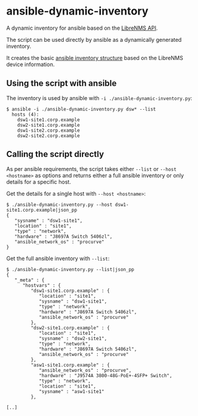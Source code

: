# ansible-dynamic-inventory

A dynamic inventory for ansible based on the [LibreNMS API](https://docs.librenms.org/API/Devices/).

The script can be used directly by ansible as a dynamically generated inventory.

It creates the basic [ansible inventory structure](http://docs.ansible.com/ansible/devel/dev_guide/developing_inventory.html) based on the LibreNMS device information.

## Using the script with ansible

The inventory is used by ansible with `-i ./ansible-dynamic-inventory.py`:

```shell
$ ansible -i ./ansible-dynamic-inventory.py dsw* --list
  hosts (4):
    dsw1-site1.corp.example
    dsw2-site1.corp.example
    dsw1-site2.corp.example
    dsw2-site2.corp.example
```

## Calling the script directly

As per ansible requirements, the script takes either `--list` or `--host <hostname>` as options and returns either a full ansible inventory or only details for a specific host.

Get the details for a single host with `--host <hostname>`:

```shell
$ ./ansible-dynamic-inventory.py --host dsw1-site1.corp.example|json_pp
{
   "sysname" : "dsw1-site1",
   "location" : "site1",
   "type" : "network",
   "hardware" : "J8697A Switch 5406zl",
   "ansible_network_os" : "procurve"
}
```

Get the full ansible inventory with `--list`:

```shell
$ ./ansible-dynamic-inventory.py --list|json_pp
{
   "_meta" : {
      "hostvars" : {
         "dsw1-site1.corp.example" : {
            "location" : "site1",
            "sysname" : "dsw1-site1",
            "type" : "network",
            "hardware" : "J8697A Switch 5406zl",
            "ansible_network_os" : "procurve"
         },
         "dsw2-site1.corp.example" : {
            "location" : "site1",
            "sysname" : "dsw2-site1",
            "type" : "network",
            "hardware" : "J8697A Switch 5406zl",
            "ansible_network_os" : "procurve"
         },
         "asw1-site1.corp.example" : {
            "ansible_network_os" : "procurve",
            "hardware" : "J9574A 3800-48G-PoE+-4SFP+ Switch",
            "type" : "network",
            "location" : "site1",
            "sysname" : "asw1-site1"
         },

[..]
```
